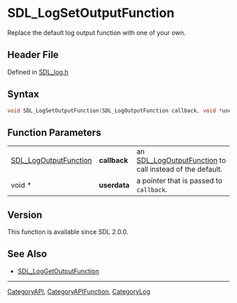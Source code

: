 # SDL_LogSetOutputFunction

Replace the default log output function with one of your own.

## Header File

Defined in [SDL_log.h](https://github.com/libsdl-org/SDL/blob/SDL2/include/SDL_log.h)

## Syntax

```c
void SDL_LogSetOutputFunction(SDL_LogOutputFunction callback, void *userdata);
```

## Function Parameters

|                                                |              |                                                                                   |
| ---------------------------------------------- | ------------ | --------------------------------------------------------------------------------- |
| [SDL_LogOutputFunction](SDL_LogOutputFunction) | **callback** | an [SDL_LogOutputFunction](SDL_LogOutputFunction) to call instead of the default. |
| void *                                         | **userdata** | a pointer that is passed to `callback`.                                           |

## Version

This function is available since SDL 2.0.0.

## See Also

- [SDL_LogGetOutputFunction](SDL_LogGetOutputFunction)






----
[CategoryAPI](CategoryAPI), [CategoryAPIFunction](CategoryAPIFunction), [CategoryLog](CategoryLog)

